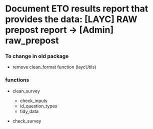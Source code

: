 # Document ETO results report that provides the data: [LAYC] RAW prepost report -> [Admin] raw_prepost

### To change in old package
* remove clean_format function (laycUtils)


### functions
* clean_survey
  * check_inputs
  * id_question_types
  * tidy_data
 
* check_survey

  